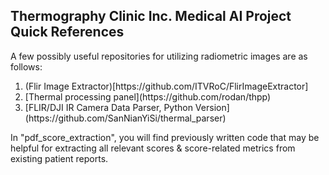 ## Thermography Clinic Inc. Medical AI Project Quick References
A few possibly useful repositories for utilizing radiometric images are as follows:
<ol>
  <li>(Flir Image Extractor)[https://github.com/ITVRoC/FlirImageExtractor]</li>
  <li>[Thermal processing panel](https://github.com/rodan/thpp)</li>
  <li>[FLIR/DJI IR Camera Data Parser, Python Version](https://github.com/SanNianYiSi/thermal_parser)</li>
</ol>

In "pdf_score_extraction", you will find previously written code that may be helpful for extracting all relevant scores & score-related metrics from existing patient reports.
